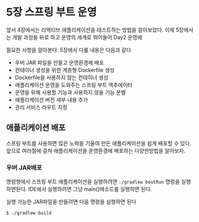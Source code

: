 # 5장 스프링 부트 운영

앞서 4장에서는 리액티브 애플리케이션을 테스트하는 방법을 알아보았다. 이제 5장에서는 개발 과정을 뒤로 하고 운영의 세계로 뛰어들어 Day2 운영에

필요한 사항을 알아본다. 5장에서 다룰 내용은 다음과 같다

- 우버 JAR 파일을 만들고 운영환경에 배포
- 컨테이너 생성을 위한 계층형 Dockerfile 생성
- Dockerfile을 사용하지 않는 컨테이너 생성
- 애플리케이션 운영을 도와주는 스프링 부트 액추에이터
- 운영을 위해 사용할 기능과 사용하지 않을 기능 분별
- 애플리케이션 버전 세부 내용 추가
- 관리 서비스 라우트 지정

## 애플리케이션 배포

스프링 부트를 사용하면 많은 노력을 기울여 만든 애플리케이션을 쉽게 배포할 수 있다. 앞으로 여러절에 걸쳐 애플리케이션을 운영환경에 배포하는 다양한방법을 알아보자.

### 우버 JAR배포

명령행에서 스프링 부트 애플리케이션을 실행하려면 `./gradlew bootRun` 명령을 실행하면된다. IDE에서 실행하려면 그냥 main()메소드를 실행하면 된다.

실행 가능한 JAR파일을 만들려면 다음 명령을 실행하면 된다

```bash
$ ./gradlew build
```

